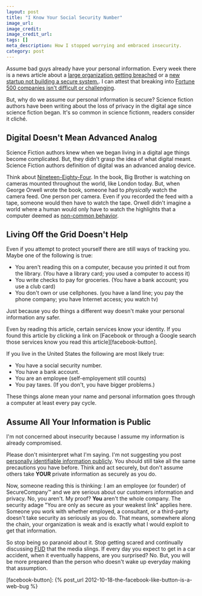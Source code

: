 ```yaml
---
layout: post
title: "I Know Your Social Security Number"
image_url:
image_credit:
image_credit_url:
tags: []
meta_description: How I stopped worrying and embraced insecurity.
category: post
---
```


Assume bad guys already have your personal information. Every week there is a news article about a [large organization getting breached][4] or a [new startup not building a secure system.][venmo]. I can attest that breaking into [Fortune 500 companies isn't difficult or challenging][hacking-is-easy].

But, why do we assume our personal information is secure? Science fiction authors have been writing about the loss of privacy in the digital age since science fiction began. It's so common in science fictionm, readers consider it cliché. 

## Digital Doesn't Mean Advanced Analog

Science Fiction authors knew when we began living in a digital age things become complicated. But, they didn't grasp the idea of what digital meant. Science Fiction authors definition of digital was an advanced analog device.

Think about [Nineteen-Eighty-Four][1984]. In the book, Big Brother is watching on cameras mounted throughout the world, like London today. But, when George Orwell wrote the book, someone had to *physically* watch the camera feed. One person per camera. Even if you recorded the feed with a tape, someone would then have to watch the tape. Orwell didn't imagine a world where a human would only have to watch the highlights that a computer deemed as [non-common behavior][algorithms-from-video-footage].

## Living Off the Grid Doesn't Help

Even if you attempt to protect yourself there are still ways of tracking you. Maybe one of the following is true:

* You aren't reading this on a computer, because you printed it out from the library. (You have a library card; you used a computer to access it)
* You write checks to pay for groceries. (You have a bank account; you use a club card)
* You don't own or use cellphones. (you have a land line; you pay the phone company; you have Internet access; you watch tv)

Just because you do things a different way doesn't make your personal information any safer.

Even by reading this article, certain services know your identity. If you found this article by clicking a link on [Facebook or through a Google search those services know you read this article][facebook-button].

If you live in the United States the following are most likely true:

* You have a social security number.
* You have a bank account.
* You are an employee (self-employement still counts)
* You pay taxes. (If you don't, you have bigger problems.)

These things alone mean your name and personal information goes through a computer at least every pay cycle.

## Assume All Your Information is Public

I'm not concerned about insecurity because I assume my information is already compromised.

Please don't misinterpret what I'm saying. I'm not suggesting you post [personally identifiable information publicly][1]. You should still take all the same precautions you have before. Think and act securely, but don't assume others take **YOUR** private information as securely as you do.

Now, someone reading this is thinking: I am an employee (or founder) of SecureCompany™ and we are serious about our customers information and privacy. No, you aren't. My proof? **You** aren't the whole company. The security adage "You are only as secure as your weakest link" applies here. Someone you work with whether employed, a consultant, or a third-party doesn't take security as seriously as you do. That means, somewhere along the chain, your organization is weak and is exactly what I would exploit to get that information.

So stop being so paranoid about it. Stop getting scared and continually discussing [FUD][FUD] that the media slings. If every day you expect to get in a car accident, when it eventually happens, are you surprised? No. But, you will be more prepared than the person who doesn't wake up everyday making that assumption.

[1]: http://www.wired.com/2010/05/lifelock-identity-theft/
[venmo]: http://www.slate.com/articles/technology/safety_net/2015/02/venmo_security_it_s_not_as_strong_as_the_company_wants_you_to_think.html
[1984]: http://www.amazon.com/1984-Signet-Classics-George-Orwell/dp/0451524934?tag=breharsblo-20
[4]: http://www.informationisbeautiful.net/visualizations/worlds-biggest-data-breaches-hacks/
[algorithms-from-video-footage]: http://www.npr.org/2012/06/26/155792609/a-massive-google-network-learns-to-identify
[FUD]: http://en.wikipedia.org/wiki/Fear,_uncertainty_and_doubt
[hacking-is-easy]: /about.html
[facebook-button]: {% post_url 2012-10-18-the-facebook-like-button-is-a-web-bug %}


